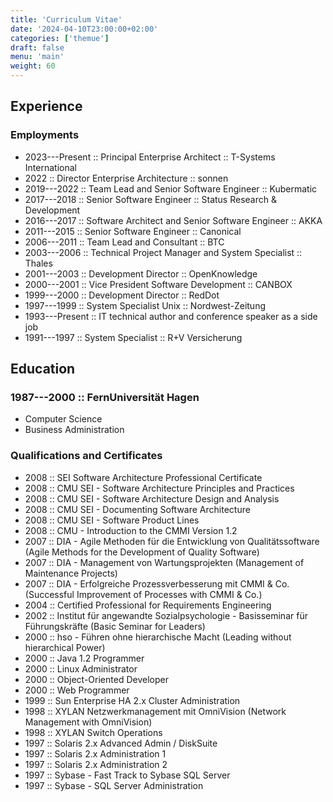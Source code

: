 ```yaml
---
title: 'Curriculum Vitae'
date: '2024-04-10T23:00:00+02:00'
categories: ['themue']
draft: false
menu: 'main'
weight: 60
---
```


## Experience

### Employments

- 2023---Present :: Principal Enterprise Architect :: T-Systems International
- 2022 :: Director Enterprise Architecture :: sonnen
- 2019---2022 :: Team Lead and Senior Software Engineer :: Kubermatic
- 2017---2018 :: Senior Software Engineer :: Status Research & Development
- 2016---2017 :: Software Architect and Senior Software Engineer :: AKKA
- 2011---2015 :: Senior Software Engineer :: Canonical
- 2006---2011 :: Team Lead and Consultant :: BTC
- 2003---2006 :: Technical Project Manager and System Specialist :: Thales
- 2001---2003 :: Development Director :: OpenKnowledge
- 2000---2001 :: Vice President Software Development :: CANBOX
- 1999---2000 :: Development Director :: RedDot
- 1997---1999 :: System Specialist Unix :: Nordwest-Zeitung
- 1993---Present :: IT technical author and conference speaker as a side job
- 1991---1997 :: System Specialist :: R+V Versicherung

## Education

### 1987---2000 :: FernUniversität Hagen

- Computer Science
- Business Administration

### Qualifications and Certificates

- 2008 :: SEI Software Architecture Professional Certificate
- 2008 :: CMU SEI - Software Architecture Principles and Practices
- 2008 :: CMU SEI - Software Architecture Design and Analysis
- 2008 :: CMU SEI - Documenting Software Architecture
- 2008 :: CMU SEI - Software Product Lines
- 2008 :: CMU - Introduction to the CMMI Version 1.2
- 2007 :: DIA - Agile Methoden für die Entwicklung von Qualitätssoftware (Agile Methods for the Development of Quality Software)
- 2007 :: DIA - Management von Wartungsprojekten (Management of Maintenance Projects)
- 2007 :: DIA - Erfolgreiche Prozessverbesserung mit CMMI & Co. (Successful Improvement of Processes with CMMI & Co.)
- 2004 :: Certified Professional for Requirements Engineering
- 2002 :: Institut für angewandte Sozialpsychologie - Basisseminar für Führungskräfte (Basic Seminar for Leaders)
- 2000 :: hso - Führen ohne hierarchische Macht (Leading without hierarchical Power)
- 2000 :: Java 1.2 Programmer
- 2000 :: Linux Administrator
- 2000 :: Object-Oriented Developer
- 2000 :: Web Programmer
- 1999 :: Sun Enterprise HA 2.x Cluster Administration
- 1998 :: XYLAN Netzwerkmanagement mit OmniVision (Network Management with OmniVision)
- 1998 :: XYLAN Switch Operations
- 1997 :: Solaris 2.x Advanced Admin / DiskSuite
- 1997 :: Solaris 2.x Administration 1
- 1997 :: Solaris 2.x Administration 2
- 1997 :: Sybase - Fast Track to Sybase SQL Server
- 1997 :: Sybase - SQL Server Administration

